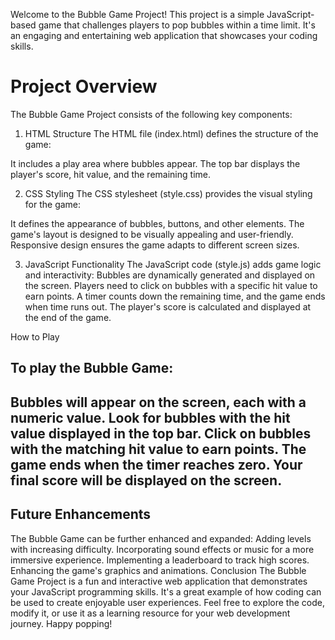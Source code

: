 Welcome to the Bubble Game Project! This project is a simple JavaScript-based game that challenges players to pop bubbles within a time limit. It's an engaging and entertaining web application that showcases your coding skills.</p>
<h1>Project Overview</h1>
The Bubble Game Project consists of the following key components:

1. HTML Structure
The HTML file (index.html) defines the structure of the game:

It includes a play area where bubbles appear.
The top bar displays the player's score, hit value, and the remaining time.

2. CSS Styling
The CSS stylesheet (style.css) provides the visual styling for the game:

It defines the appearance of bubbles, buttons, and other elements.
The game's layout is designed to be visually appealing and user-friendly.
Responsive design ensures the game adapts to different screen sizes.

3. JavaScript Functionality
The JavaScript code (style.js) adds game logic and interactivity:
Bubbles are dynamically generated and displayed on the screen.
Players need to click on bubbles with a specific hit value to earn points.
A timer counts down the remaining time, and the game ends when time runs out.
The player's score is calculated and displayed at the end of the game.

How to Play
<h2>To play the Bubble Game:<h2>
Bubbles will appear on the screen, each with a numeric value.
Look for bubbles with the hit value displayed in the top bar.
Click on bubbles with the matching hit value to earn points.
The game ends when the timer reaches zero.
Your final score will be displayed on the screen.

<h2>Future Enhancements</h2>
The Bubble Game can be further enhanced and expanded:
Adding levels with increasing difficulty.
Incorporating sound effects or music for a more immersive experience.
Implementing a leaderboard to track high scores.
Enhancing the game's graphics and animations.
Conclusion
The Bubble Game Project is a fun and interactive web application that demonstrates your JavaScript programming skills. It's a great example of how coding can be used to create enjoyable user experiences.
Feel free to explore the code, modify it, or use it as a learning resource for your web development journey. Happy popping!
